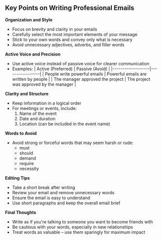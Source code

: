 ## Key Points on Writing Professional Emails

**Organization and Style**

- Focus on brevity and clarity in your emails
- Carefully select the most important elements of your message
- Stick to your own words and convey only what is necessary
- Avoid unnecessary adjectives, adverbs, and filler words

**Active Voice and Precision**

- Use active voice instead of passive voice for clearer communication
- Examples:
  | Active (Preferred) | Passive (Avoid) |
  |-------------------|-----------------|
  | People write powerful emails | Powerful emails are written by people |
  | The manager approved the project | The project was approved by the manager |

**Clarity and Structure**

- Keep information in a logical order
- For meetings or events, include:
  1. Name of the event
  2. Date and duration
  3. Location (can be included in the event name)

**Words to Avoid**

- Avoid strong or forceful words that may seem harsh or rude:
  - must
  - should
  - demand
  - require
  - necessity

**Editing Tips**

- Take a short break after writing
- Review your email and remove unnecessary words
- Ensure the email is easy to understand
- Use short paragraphs and keep the overall email brief

**Final Thoughts**

- Write as if you're talking to someone you want to become friends with
- Be cautious with your words, especially in new relationships
- Treat words as valuable – use them sparingly for maximum impact

